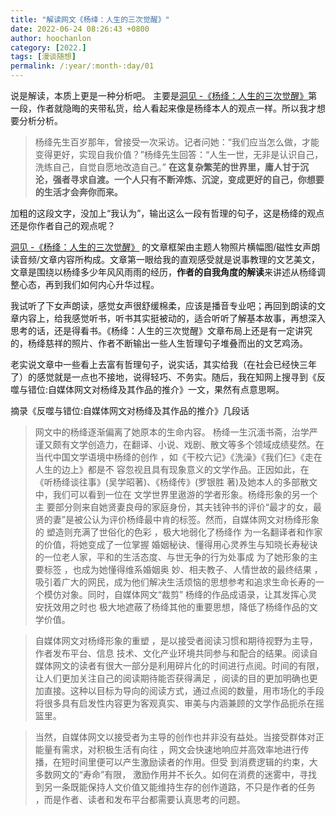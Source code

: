```yaml
---
title: "解读网文《杨绛：人生的三次觉醒》"
date: 2022-06-24 08:26:43 +0800
author: hoochanlon
category: [2022.]
tags: [漫谈随想]
permalink: /:year/:month-:day/01
---
```


说是解读，本质上更是一种分析吧。 主要是[洞见 -《杨绛：人生的三次觉醒》](https://mp.weixin.qq.com/s/2Q0W7nIqjsd-nmpUyS3CkA)第一段，作者就隐晦的夹带私货，给人看起来像是杨绛本人的观点一样。所以我才想要分析分析。

> 杨绛先生百岁那年，曾接受一次采访。记者问她：“我们应当怎么做，才能变得更好，实现自我价值？”杨绛先生回答：“人生一世，无非是认识自己，洗练自己，自觉自愿地改造自己。” **在这复杂繁芜的世界里，庸人甘于沉沦，强者寻求自渡。一个人只有不断淬炼、沉淀，变成更好的自己，你想要的生活才会奔你而来。**

加粗的这段文字，没加上“我认为”，输出这么一段有哲理的句子，这是杨绛的观点还是你作者自己的观点呢？

<!-- more -->

[洞见 -《杨绛：人生的三次觉醒》](https://mp.weixin.qq.com/s/2Q0W7nIqjsd-nmpUyS3CkA) 的文章框架由主题人物照片横幅图/磁性女声朗读音频/文章内容所构成。文章第一眼给我的直观感受就是说事教理的文艺美文，文章是围绕以杨绛多少年风风雨雨的经历，**作者的自我角度的解读**来讲述从杨绛调整心态，再到我们如何内心升华过程。

我试听了下女声朗读，感觉女声很舒缓棉柔，应该是播音专业吧；再回到朗读的文章内容上，给我感觉听书，听书其实挺被动的，适合听听了解基本故事，再想深入思考的话，还是得看书。《杨绛：人生的三次觉醒》文章布局上还是有一定讲究的，杨绛慈祥的照片、作者不断输出一些人生哲理句子堆叠而出的文艺鸡汤。

老实说文章中一些看上去富有哲理句子，说实话，其实给我（在社会已经快三年了）的感觉就是一点也不接地，说得轻巧、不务实。随后，我在知网上搜寻到《反噬与错位:自媒体网文对杨绛及其作品的推介》一文，果然有点意思啊。

摘录《反噬与错位:自媒体网文对杨绛及其作品的推介》几段话

> 网文中的杨绛逐渐偏离了她原本的生命内容。 杨绛一生沉湎书斋，治学严谨又颇有文学创造力，在翻译、小说、戏剧、散文等多个领域成绩斐然。在当代中国文学语境中杨绛的创作 ，如《干校六记》《洗澡》《我们仨》《走在人生的边上》都是不 容忽视且具有现象意义的文学作品。正因如此，在《听杨绛谈往事》(吴学昭著)、《杨绛传》(罗银胜 著)及她本人的多部散文中，我们可以看到一位在 文学世界里遨游的学者形象。杨绛形象的另一个主 要部分则来自她贤妻良母的家庭身份，其夫钱钟书的评价“最才的女，最贤的妻”是被公认为评价杨绛最中肯的标签。然而，自媒体网文对杨绛形象的 塑造则充满了世俗化的色彩 ，极大地弱化了杨绛作 为一名翻译者和作家的价值，将她变成了一位掌握 婚姻秘诀、懂得用心灵养生与知晓长寿秘诀的一位老人家，平和的生活态度、与世无争的行为处事成 为了她形象的主要标签 ，也成为她懂得维系婚姻奥 妙、相夫教子、人情世故的最终结果 ，吸引着广大的网民，成为他们解决生活烦恼的思想参考和追求生命长寿的一个模仿对象。同时，自媒体网文“裁剪” 杨绛的作品成语录，让其发挥心灵安抚效用之时也 极大地遮蔽了杨绛其他的重要思想，降低了杨绛作品的文学价值。

> 自媒体网文对杨绛形象的重塑 ，是以接受者阅读习惯和期待视野为主导，作者发布平台、信息 技术、文化产业环境共同参与和配合的结果。阅读自媒体网文的读者有很大一部分是利用碎片化的时间进行点阅。时间的有限，让人们更加关注自己的阅读期待能否获得满足 ，阅读的目的更加明确也更加直接。这种以目标为导向的阅读方式，通过点阅的数量，用市场化的手段将很多具有启发性内容更为客观真实、审美与内涵兼顾的文学作品扼杀在摇篮里。

> 当然，自媒体网文以接受者为主导的创作也并非没有益处。当接受群体对正能量有需求，对积极生活有向往 ，网文会快速地响应并高效率地进行传播，在短时间里便可以产生激励读者的作用。但受 到消费逻辑的约束，大多数网文的“寿命”有限， 激励作用并不长久。如何在消费的迷雾中，寻找到另一条既能保持人文价值又能维持生存的创作道路，不只是作者的任务 ，而是作者、读者和发布平台都需要认真思考的问题。